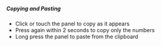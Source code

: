##### Copying and Pasting

- Click or touch the panel to copy as it appears
- Press again within 2 seconds to copy only the numbers
- Long press the panel to paste from the clipboard
